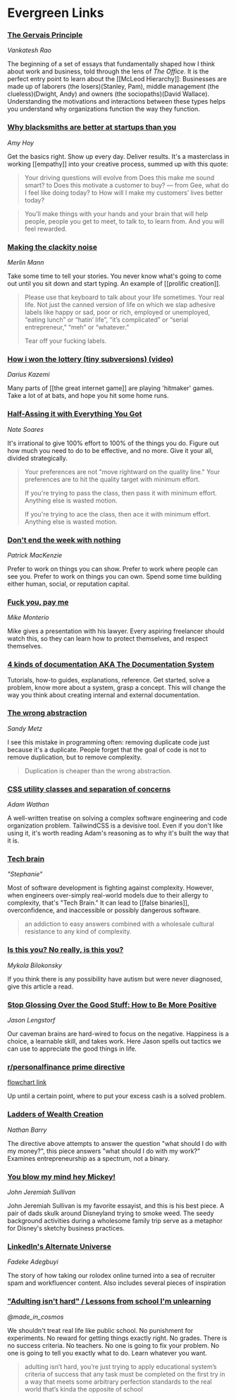 # Evergreen Links
### [The Gervais Principle](https://www.ribbonfarm.com/2009/10/07/the-gervais-principle-or-the-office-according-to-the-office/)
_Vankatesh Rao_

The beginning of a set of essays that fundamentally shaped how I think about work and business, told through the lens of _The Office_. It is the perfect entry point to learn about the [[McLeod Hierarchy]]: Businesses are made up of laborers (the losers)(Stanley, Pam), middle management (the clueless)(Dwight, Andy) and owners (the sociopaths)(David Wallace). Understanding the motivations and interactions between these types helps you understand why organizations function the way they function.

### [Why blacksmiths are better at startups than you](https://stackingthebricks.com/why-blacksmiths-are-better-at-startups-than-you/)
_Amy Hoy_

Get the basics right. Show up every day. Deliver results. It's a masterclass in working [[empathy]] into your creative process, summed up with this quote:

> Your driving questions will evolve from Does this make me sound smart? to Does this motivate a customer to buy? — from Gee, what do I feel like doing today? to How will I make my customers’ lives better today?

> You’ll make things with your hands and your brain that will help people, people you get to meet, to talk to, to learn from. And you will feel rewarded.

### [Making the clackity noise](https://www.kungfugrippe.com/post/169873399/clackity-noise)
_Merlin Mann_

Take some time to tell your stories. You never know what's going to come out until you sit down and start typing. An example of [[prolific creation]].

> Please use that keyboard to talk about your life sometimes. Your real life. Not just the canned version of life on which we slap adhesive labels like happy or sad, poor or rich, employed or unemployed, “eating lunch” or “hatin’ life”, “it’s complicated” or “serial entrepreneur,” “meh” or “whatever.”
> 
>
> Tear off your fucking labels.

### [How i won the lottery (tiny subversions) (video)](https://www.youtube.com/watch?v=l_F9jxsfGCw&t=706s)
_Darius Kazemi_

Many parts of [[the great internet game]] are playing 'hitmaker' games. Take a lot of at bats, and hope you hit some home runs.

### [Half-Assing it with Everything You Got](https://mindingourway.com/half-assing-it-with-everything-youve-got/)
_Nate Soares_

It's irrational to give 100% effort to 100% of the things you do. Figure out how much you need to do to be effective, and no more. Give it your all, divided strategically. 

> Your preferences are not "move rightward on the quality line." Your preferences are to hit the quality target with minimum effort.
> 
> If you're trying to pass the class, then pass it with minimum effort. Anything else is wasted motion.
> 
> If you're trying to ace the class, then ace it with minimum effort. Anything else is wasted motion.

### [Don't end the week with nothing](https://training.kalzumeus.com/newsletters/archive/do-not-end-the-week-with-nothing)
_Patrick MacKenzie_

Prefer to work on things you can show. Prefer to work where people can see you. Prefer to work on things you can own. Spend some time building either human, social, or reputation capital.

### [Fuck you, pay me](https://www.youtube.com/watch?v=jVkLVRt6c1U)
_Mike Monterio_

Mike gives a presentation with his lawyer. Every aspiring freelancer should watch this, so they can learn how to protect themselves, and respect themselves.

### [4 kinds of documentation AKA The Documentation System](https://documentation.divio.com/)

Tutorials, how-to guides, explanations, reference. Get started, solve a problem, know more about a system, grasp a concept. This will change the way you think about creating internal and external documentation.

### [The wrong abstraction](https://sandimetz.com/blog/2016/1/20/the-wrong-abstraction)
_Sandy Metz_

I see this mistake in programming often: removing duplicate code just because it's a duplicate. People forget that the goal of code is not to remove duplication, but to remove complexity.

> Duplication is cheaper than the wrong abstraction.

### [CSS utility classes and separation of concerns](https://adamwathan.me/css-utility-classes-and-separation-of-concerns/)
_Adam Wathan_

A well-written treatise on solving a complex software engineering and code organization problem. TailwindCSS is a devisive tool. Even if you don't like using it, it's worth reading Adam's reasoning as to why it's built the way that it is. 

### [Tech brain](https://pycnocline.substack.com/p/tech-brain)
_"Stephanie"_

Most of software development is fighting against complexity. However, when engineers over-simply real-world models due to their allergy to complexity, that's "Tech Brain." It can lead to [[false binaries]], overconfidence, and inaccessible or possibly dangerous software.

> an addiction to easy answers combined with a wholesale cultural resistance to any kind of complexity.

### [Is this you? No really, is this you?](https://artsy.github.io/blog/2020/01/06/is-this-you/)
_Mykola Bilokonsky_

If you think there is any possibility have autism but were never diagnosed, give this article a read.

### [Stop Glossing Over the Good Stuff: How to Be More Positive](https://www.jason.af/how-to-be-positive)
_Jason Lengstorf_

Our caveman brains are hard-wired to focus on the negative. Happiness is a choice, a learnable skill, and takes work. Here Jason spells out tactics we can use to appreciate the good things in life.

### [r/personalfinance prime directive](https://www.reddit.com/r/personalfinance/wiki/commontopics) 

[flowchart link](https://i.imgur.com/lSoUQr2.png)

Up until a certain point, where to put your excess cash is a solved problem.

### [Ladders of Wealth Creation](https://nathanbarry.com/wealth-creation/)
_Nathan Barry_

The directive above attempts to answer the question "what should I do with my money?", this piece answers "what should I do with my work?" Examines entrepreneurship as a spectrum, not a binary.

### [You blow my mind hey Mickey!](https://www.nytimes.com/2011/06/12/magazine/a-rough-guide-to-disney-world.html)
_John Jeremiah Sullivan_

John Jeremiah Sullivan is my favorite essayist, and this is his best piece. A pair of dads skulk around Disneyland trying to smoke weed. The seedy background activities during a wholesome family trip serve as a metaphor for Disney's sketchy business practices. 

### [LinkedIn's Alternate Universe](https://every.to/cybernaut/linkedins-alternate-universe-21780381-7883)
_Fadeke Adegbuyi_

The story of how taking our rolodex online turned into a sea of recruiter spam and workfluencer content. Also includes several pieces of inspiration

### ["Adulting isn't hard" / Lessons from school I'm unlearning](https://twitter.com/made_in_cosmos/status/1441107026822586372?s=20)
_@made_in_cosmos_

We shouldn't treat real life like public school. No punishment for experiments. No reward for getting things exactly right. No grades. There is no success criteria. No teachers. No one is going to fix your problem. No one is going to tell you exactly what to do. Learn whatever you want.

> adulting isn’t hard, you’re just trying to apply educational system’s criteria of success that any task must be completed on the first try in a way that meets some arbitrary perfection standards to the real world that’s kinda the opposite of school
